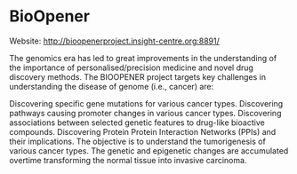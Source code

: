# BioOpener

Website: http://bioopenerproject.insight-centre.org:8891/

The genomics era has led to great improvements in the understanding of the importance of personalised/precision medicine and novel drug discovery methods. The BIOOPENER project targets key challenges in understanding the disease of genome (i.e., cancer) are:

Discovering specific gene mutations for various cancer types.
Discovering pathways causing promoter changes in various cancer types.
Discovering associations between selected genetic features to drug-like bioactive compounds.
Discovering Protein Protein Interaction Networks (PPIs) and their implications.
The objective is to understand the tumorigenesis of various cancer types. The genetic and epigenetic changes are accumulated overtime transforming the normal tissue into invasive carcinoma.
